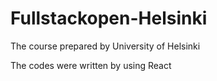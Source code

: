 # Fullstackopen-Helsinki

The course prepared by University of Helsinki

The codes were written by using React

